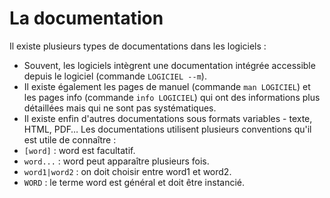 # La documentation
Il existe plusieurs types de documentations dans les logiciels :
- Souvent, les logiciels intègrent une documentation intégrée accessible depuis le logiciel (commande `LOGICIEL --m`).
- Il existe également les pages de manuel (commande `man LOGICIEL`) et les pages info (commande `info LOGICIEL`) qui ont des informations plus détaillées mais qui ne sont pas systématiques.
- Il existe enfin d'autres documentations sous formats variables - texte, HTML, PDF…
Les documentations utilisent plusieurs conventions qu'il est utile de connaître :
- `[word]` : word est facultatif.
- `word...` : word peut apparaître plusieurs fois.
- `word1|word2` : on doit choisir entre word1 et word2.
- `WORD` : le terme word est général et doit être instancié.
